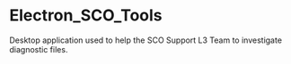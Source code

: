 # Electron_SCO_Tools
Desktop application used to help the SCO Support L3 Team to investigate diagnostic files.
